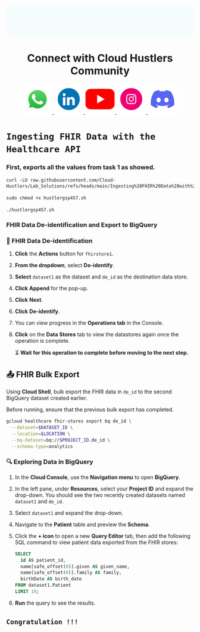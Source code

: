 ![API Gateway Banner](https://raw.githubusercontent.com/Cloud-Hustlers/content/f9a8642976ea21cd234c91239431e41f05264842/gif/12.gif)

<div align="center">
  
# Connect with Cloud Hustlers Community
</div>

<p align="center">
  <a href="https://whatsapp.cloudhustlers.in" target="_blank">
    <img src="https://raw.githubusercontent.com/Cloud-Hustlers/content/main/gif/whatsapp.gif" alt="WhatsApp" width="80">
  </a>
  <a href="https://in.linkedin.com/company/cloud-hustlers" target="_blank">
    <img src="https://raw.githubusercontent.com/Cloud-Hustlers/content/main/gif/linkedin%20gif.gif" alt="LinkedIn" width="80">
  </a>
  <a href="https://www.youtube.com/@CloudHustlers" target="_blank">
    <img src="https://raw.githubusercontent.com/Cloud-Hustlers/content/main/gif/youtube.png" alt="Youtube" width="80">
  </a>
  <a href="https://instagram.com/cloud_hustlers" target="_blank">
    <img src="https://raw.githubusercontent.com/Cloud-Hustlers/content/main/gif/insta.gif" alt="Instagram" width="80">
  </a>
  <a href="https://discord.gg/MdbVq7BJNd" target="_blank">
    <img src="https://raw.githubusercontent.com/Cloud-Hustlers/content/main/gif/discord.gif" alt="GitHub" width="80">
  </a>
</p>


# ```Ingesting FHIR Data with the Healthcare API```

### First, exports all the values from task 1 as showed.

```
curl -LO raw.githubusercontent.com/Cloud-Hustlers/Lab_Solutions/refs/heads/main/Ingesting%20FHIR%20Data%20with%20the%20Healthcare%20API/hustlergsp457.sh

sudo chmod +x hustlergsp457.sh

./hustlergsp457.sh
```

### FHIR Data De-identification and Export to BigQuery

### 🚀 FHIR Data De-identification

1. **Click** the **Actions** button for `fhirstore1`.
2. **From the dropdown**, select **De-identify**.
3. **Select** `dataset1` as the dataset and `de_id` as the destination data store.
4. **Click** **Append** for the pop-up.
5. **Click** **Next**.
6. **Click** **De-identify**.
7. You can view progress in the **Operations tab** in the Console.
8. **Click** on the **Data Stores** tab to view the datastores again once the operation is complete.

    ⏳ **Wait for this operation to complete before moving to the next step.**

## 📤 FHIR Bulk Export

Using **Cloud Shell**, bulk export the FHIR data in `de_id` to the second BigQuery dataset created earlier. 

Before running, ensure that the previous bulk export has completed.

```bash
gcloud healthcare fhir-stores export bq de_id \
  --dataset=$DATASET_ID \
  --location=$LOCATION \
  --bq-dataset=bq://$PROJECT_ID.de_id \
  --schema-type=analytics
```


### 🔍 Exploring Data in BigQuery

1. In the **Cloud Console**, use the **Navigation menu** to open **BigQuery**.
2. In the left pane, under **Resources**, select your **Project ID** and expand the drop-down. You should see the two recently created datasets named `dataset1` and `de_id`.
3. Select `dataset1` and expand the drop-down.
4. Navigate to the **Patient** table and preview the **Schema**.
5. Click the **+ icon** to open a new **Query Editor** tab, then add the following SQL command to view patient data exported from the FHIR stores:

    ```sql
    SELECT
      id AS patient_id,
      name[safe_offset(0)].given AS given_name,
      name[safe_offset(0)].family AS family,
      birthDate AS birth_date
    FROM dataset1.Patient
    LIMIT 10;
    ```

6. **Run** the query to see the results.


## ```Congratulation !!! ```
